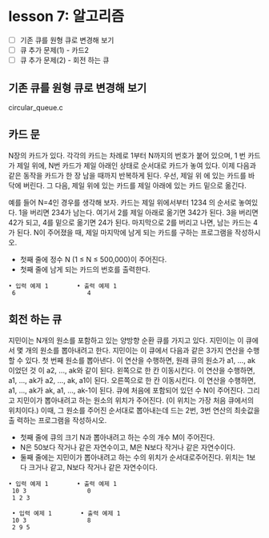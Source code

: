 # lesson 7: 알고리즘

- [ ] 기존 큐를 원형 큐로 변경해 보기
- [ ] 큐 추가 문제(1) - 카드2
- [ ] 큐 추가 문제(2) - 회전 하는 큐

## 기존 큐를 원형 큐로 변경해 보기
circular_queue.c

## 카드 문
N장의 카드가 있다. 각각의 카드는 차례로 1부터 N까지의 번호가 붙어 있으며, 1
번 카드가 제일 위에, N번 카드가 제일 아래인 상태로 순서대로 카드가 놓여 있다.
이제 다음과 같은 동작을 카드가 한 장 남을 때까지 반복하게 된다. 우선, 제일 위
에 있는 카드를 바닥에 버린다. 그 다음, 제일 위에 있는 카드를 제일 아래에 있는
카드 밑으로 옮긴다.

예를 들어 N=4인 경우를 생각해 보자. 카드는 제일 위에서부터 1234 의 순서로 놓여있다. 
1을 버리면 234가 남는다. 여기서 2를 제일 아래로 옮기면 342가 된다. 3을 버리면 
42가 되고, 4를 밑으로 옮기면 24가 된다. 마지막으로 2를 버리고 나면, 남는 카드는 
4가 된다.
N이 주어졌을 때,
제일 마지막에 남게 되는 카드를 구하는 프로그램을 작성하시오.

- 첫째 줄에 정수 N (1 ≤ N ≤ 500,000)이 주어진다.
- 첫째 줄에 남게 되는 카드의 번호를 출력한다.
```
• 입력 예제 1        • 출력 예제 1
 6                    4
```
## 회전 하는 큐
지민이는 N개의 원소를 포함하고 있는 양방향 순환 큐를 가지고 있다. 지민이는
이 큐에서 몇 개의 원소를 뽑아내려고 한다.
지민이는 이 큐에서 다음과 같은 3가지 연산을 수행할 수 있다.
첫 번째 원소를 뽑아낸다. 이 연산을 수행하면, 원래 큐의 원소가 a1, ..., ak이었던 것
이 a2, ..., ak와 같이 된다.
왼쪽으로 한 칸 이동시킨다. 이 연산을 수행하면, a1, ..., ak가 a2, ..., ak, a1이 된다.
오른쪽으로 한 칸 이동시킨다. 이 연산을 수행하면, a1, ..., ak가 ak, a1, ..., ak-1이
된다.
큐에 처음에 포함되어 있던 수 N이 주어진다. 그리고 지민이가 뽑아내려고 하는
원소의 위치가 주어진다. (이 위치는 가장 처음 큐에서의 위치이다.)
이때, 그 원소를 주어진 순서대로 뽑아내는데 드는 2번, 3번 연산의 최솟값을 출
력하는 프로그램을 작성하시오.

- 첫째 줄에 큐의 크기 N과 뽑아내려고 하는 수의 개수 M이 주어진다.
- N은 50보다 작거나 같은 자연수이고, M은 N보다 작거나 같은 자연수이다.
- 둘째 줄에는 지민이가 뽑아내려고 하는 수의 위치가 순서대로주어진다. 
  위치는 1보다 크거나 같고, N보다 작거나 같은 자연수이다.
```
• 입력 예제 1        • 출력 예제 1
 10 3                 0
 1 2 3

 • 입력 예제 1        • 출력 예제 1
 10 3                 8
 2 9 5
```